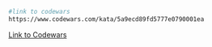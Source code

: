 ```sh
#link to codewars
https://www.codewars.com/kata/5a9ecd89fd5777e0790001ea
```

[Link to Codewars](https://www.codewars.com/kata/5a9ecd89fd5777e0790001ea)
